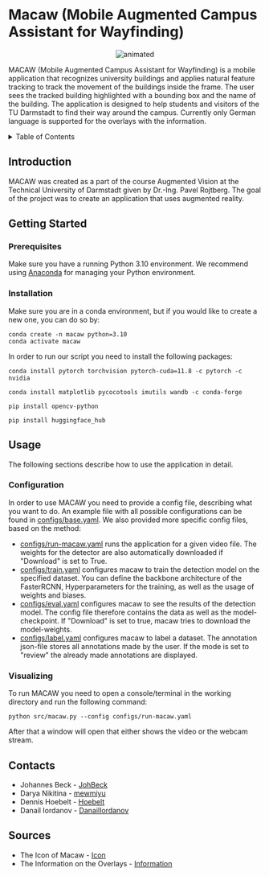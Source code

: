 # Macaw (Mobile Augmented Campus Assistant for Wayfinding)
<p align="center">
<img src="https://github.com/mewmiyu/macaw/assets/60306066/111352b3-c6dc-4c64-947e-20992095df4d" alt="animated" />
</p>

MACAW (Mobile Augmented Campus Assistant for Wayfinding) is a mobile application that recognizes university buildings 
and applies natural feature tracking to track the movement of the buildings inside the frame. 
The user sees the tracked building highlighted with a bounding box and the name of the building.
The application is designed to help students and visitors of the TU Darmstadt to find their way around the campus. Currently only German language is supported for the overlays with the information.
</p>
<!-- TABLE OF CONTENTS -->
<details>
  <summary>Table of Contents</summary>
  <ol>
    <li>
      <a href="#introduction">Introduction</a>
    </li>
    <li>
      <a href="#getting-started">Getting Started</a>
      <ol>
        <li>
          <a href="#prerequisites">Prerequisites</a>
        </li>
        <li>
          <a href="#installation">Installation</a>
        </li>
      </ol>
    </li>
    <li>
      <a href="#usage">Usage</a>
      <ol>
        <li>
          <a href="#configuration">Configuration</a>
        </li>
        <li>
          <a href="#visualizing">Visualizing</a>
        </li>
      </ol>
    </li>
    <li>
      <a href="#contacts">Contacts</a>
    </li>
  </ol>
</details>

<!-- Introduction -->
## Introduction

MACAW was created as a part of the course Augmented Vision at the Technical University of Darmstadt
given by Dr.-Ing. Pavel Rojtberg. The goal of the project was to create an application that uses augmented reality.


<!-- Getting Started -->
## Getting Started

### Prerequisites
Make sure you have a running Python 3.10 environment. We recommend using [Anaconda](https://www.anaconda.com/products/individual) for managing your Python environment. 

### Installation

Make sure you are in a conda environment, but if you would like to create a new one, you can do so by:

    conda create -n macaw python=3.10
    conda activate macaw

In order to run our script you need to install the following packages:

    conda install pytorch torchvision pytorch-cuda=11.8 -c pytorch -c nvidia
    
    conda install matplotlib pycocotools imutils wandb -c conda-forge

    pip install opencv-python
    
    pip install huggingface_hub 

<!-- USAGE -->
## Usage
The following sections describe how to use the application in detail.

### Configuration

In order to use MACAW you need to provide a config file, describing what you want to do. An example file with all possible configurations can be found in [configs/base.yaml](configs/base.yaml). We also provided more specific config files, based on the method:

- [configs/run-macaw.yaml](configs/run-macaw.yaml) runs the application for a given video file. The weights for the detector are also automatically downloaded if "Download" is set to True.
- [configs/train.yaml](configs/train.yaml) configures macaw to train the detection model on the specified dataset. You can define the backbone architecture of the FasterRCNN, Hyperparameters for the training, as well as the usage of weights and biases.
- [configs/eval.yaml](configs/eval.yaml) configures macaw to see the results of the detection model. The config file therefore contains the data as well as the model-checkpoint. If "Download" is set to true, macaw tries to download the model-weights.
- [configs/label.yaml](configs/label.yaml) configures macaw to label a dataset. The annotation json-file stores all annotations made by the user. If the mode is set to "review" the already made annotations are displayed.

### Visualizing

To run MACAW you need to open a console/terminal in the working directory and run the following command:

    python src/macaw.py --config configs/run-macaw.yaml

After that a window will open that either shows the video or the webcam stream. 

<!-- CONTACTS -->
## Contacts
* Johannes Beck - [JohBeck](https://github.com/JohBeck)
* Darya Nikitina - [mewmiyu](https://github.com/mewmiyu)
* Dennis Hoebelt - [Hoebelt](https://github.com/Hoebelt)
* Danail Iordanov - [DanailIordanov](https://github.com/DanailIordanov)

<!-- SOURCES -->
## Sources
* The Icon of Macaw - [Icon](https://www.canva.com/ai-image-generator/)
* The Information on the Overlays - [Information](https://www.tu-darmstadt.de/universitaet/campus/stadtmitte_3/index.de.jsp)
